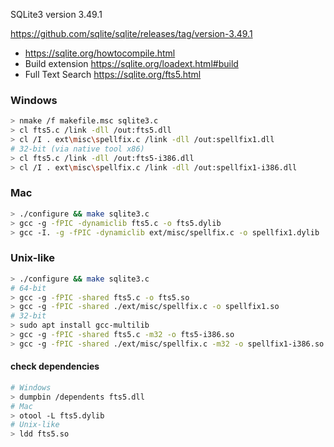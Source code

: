 
SQLite3 version 3.49.1

https://github.com/sqlite/sqlite/releases/tag/version-3.49.1

* https://sqlite.org/howtocompile.html
* Build extension https://sqlite.org/loadext.html#build
* Full Text Search https://sqlite.org/fts5.html

### Windows

```bash
> nmake /f makefile.msc sqlite3.c
> cl fts5.c /link -dll /out:fts5.dll
> cl /I . ext\misc\spellfix.c /link -dll /out:spellfix1.dll
# 32-bit (via native tool x86)
> cl fts5.c /link -dll /out:fts5-i386.dll
> cl /I . ext\misc\spellfix.c /link -dll /out:spellfix1-i386.dll
```


### Mac

```bash
> ./configure && make sqlite3.c
> gcc -g -fPIC -dynamiclib fts5.c -o fts5.dylib
> gcc -I. -g -fPIC -dynamiclib ext/misc/spellfix.c -o spellfix1.dylib
```


### Unix-like

```bash
> ./configure && make sqlite3.c
# 64-bit
> gcc -g -fPIC -shared fts5.c -o fts5.so
> gcc -g -fPIC -shared ./ext/misc/spellfix.c -o spellfix1.so
# 32-bit
> sudo apt install gcc-multilib
> gcc -g -fPIC -shared fts5.c -m32 -o fts5-i386.so
> gcc -g -fPIC -shared ./ext/misc/spellfix.c -m32 -o spellfix1-i386.so
```

#### check dependencies

```bash
# Windows
> dumpbin /dependents fts5.dll
# Mac
> otool -L fts5.dylib
# Unix-like
> ldd fts5.so
```
